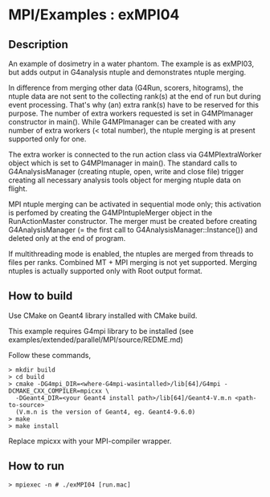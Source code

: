MPI/Examples : exMPI04
======================

Description
-----------
An example of dosimetry in a water phantom.
The example is as exMPI03, but adds output in G4analysis ntuple
and demonstrates ntuple merging.

In difference from merging other data (G4Run, scorers, hitograms),
the ntuple data are not sent to the collecting rank(s) at the
end of run but during event processing. That's why (an) extra rank(s)
have to be reserved for this purpose. The number of extra workers requested 
is set in G4MPImanager constructor in main(). While G4MPImanager 
can be created with any number of extra workers (< total number),
the ntuple merging is at present supported only for one.

The extra worker is connected to the run action class via G4MPIextraWorker
object which is set to G4MPImanager in main().
The standard calls to G4AnalysisManager (creating ntuple, open, write and 
close file) trigger creating all necessary analysis tools object
for merging ntuple data on flight.

MPI ntuple merging can be activated in sequential mode only;
this activation is perfomed by creating the G4MPIntupleMerger
object in the RunActionMaster constructor. 
The merger must be created before creating G4AnalysisManager
(= the first call to G4AnalysisManager::Instance())
and deleted only at the end of program.

If multithreading mode is enabled, the ntuples are merged from 
threads to files per ranks.
Combined MT + MPI merging is not yet supported.
Merging ntuples is actually supported only with Root output format.

How to build
------------
Use CMake on Geant4 library installed with CMake build.

This example requires G4mpi library to be installed
(see examples/extended/parallel/MPI/source/REDME.md)

Follow these commands,

    > mkdir build
    > cd build
    > cmake -DG4mpi_DIR=<where-G4mpi-wasintalled>/lib[64]/G4mpi -DCMAKE_CXX_COMPILER=mpicxx \
      -DGeant4_DIR=<your Geant4 install path>/lib[64]/Geant4-V.m.n <path-to-source>
      (V.m.n is the version of Geant4, eg. Geant4-9.6.0)
    > make
    > make install

Replace mpicxx with your MPI-compiler wrapper.

How to run
----------

    > mpiexec -n # ./exMPI04 [run.mac]
